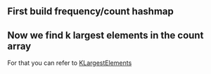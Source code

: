 
## First build frequency/count hashmap

## Now we find k largest elements in the count array

For that you can refer to [KLargestElements](KLargestElements.md)